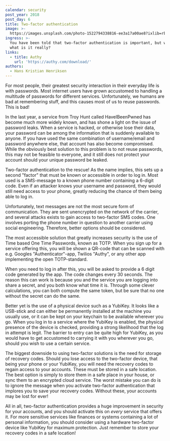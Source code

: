```yaml
---
calendar: security
post_year: 2018
post_day: 6
title: Two-factor authentication
image: >-
  https://images.unsplash.com/photo-1522794338816-ee3a17a00ae8?ixlib=rb-0.3.5&ixid=eyJhcHBfaWQiOjEyMDd9&s=28707e35e45dd456c20daa5dee1b5396&dpr=1&auto=format&fit=crop&w=2000&q=80&cs=tinysrgb
ingress: >-
  You have been told that two-factor authentication is important, but why, and
  what is it really?
links:
  - title: Authy
    url: 'https://authy.com/download/'
authors:
  - Hans Kristian Henriksen
---
```

For most people, their greatest security interaction in their everyday life is with passwords. Most internet users have grown accustomed to handling a multitude of passwords for different services. Unfortunately, we humans are bad at remembering stuff, and this causes most of us to reuse passwords. This is bad!

In the last year, a service from Troy Hunt called HaveIBeenPwned has become much more widely known, and has shone a light on the issue of password leaks. When a service is hacked, or otherwise lose their data, your password can be among the information that is suddenly available to anyone. If you have used the same combination of username/email and password anywhere else, that account has also become compromised. While the obviously best solution to this problem is to not reuse passwords, this may not be feasible to everyone, and it still does not protect your account should your unique password be leaked.

Two-factor authentication to the rescue! As the name implies, this sets up a second "factor" that must be known or accessible in order to log in. Most used is a SMS-message to a known phone number containing a 6-digit code. Even if an attacker knows your username and password, they would still need access to your phone, greatly reducing the chance of them being able to log in.

Unfortunately, text messages are not the most secure form of communication. They are sent unencrypted on the network of the carrier, and several attacks exists to gain access to two-factor SMS codes. One involves porting the phone number in question to another carrier using social engineering. Therefore, better options should be considered.

The most accessible solution that greatly increases security is the use of Time based One Time Passwords, known as TOTP. When you sign up for a service offering this, you will be shown a QR-code that can be scanned with e.g. Googles "Authenticator"-app, Twilios "Authy", or any other app implementing the open TOTP-standard.

When you need to log in after this, you will be asked to provide a 6 digit code generated by the app. The code changes every 30 seconds. The reason this can work is because you and the service you are logging into share a secret, and you both know what time it is. Through some clever calculations, you can both compute the same token, but be sure that no one without the secret can do the same.

Better yet is the use of a physical device such as a YubiKey. It looks like a USB-stick and can either be permanently installed at the machine you usually use, or it can be kept on your keychain to be available wherever you go. When you log in to a service where the YubiKey is enabled, the physical presence of the device is checked, providing a strong likelihood that the log in attempt is legit. The barrier to entry can be quite high for YubiKey, as you would have to get accustomed to carrying it with you wherever you go, should you wish to use a certain service.

The biggest downside to using two-factor solutions is the need for storage of recovery codes. Should you lose access to the two-factor device, that being your phone or your YubiKey, you will need the recovery codes to regain access to your accounts. These must be stored in a safe location. The best option is simply to store them in a safe place in your house, or sync them to an encrypted cloud service. The worst mistake you can do is to ignore the message when you activate two-factor authentication that implores you to save your recovery codes. Without these, your accounts may be lost for ever!

All in all, two-factor authentication provides a huge improvement in security for your accounts, and you should activate this on _every_ service that offers it. For more sensitive services like finances or systems containing a lot of personal information, you should consider using a hardware two-factor device like YubiKey for maximum protection. Just remember to store your recovery codes in a safe location!
